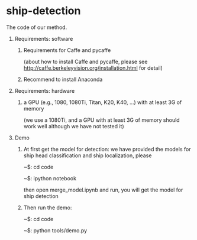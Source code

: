 # ship-detection

The code of our method.


1. Requirements: software
   1) Requirements for Caffe and pycaffe
   
      (about how to install Caffe and pycaffe, please see http://caffe.berkeleyvision.org/installation.html for detail)
      
   2) Recommend to install Anaconda
   
   
2. Requirements: hardware
   1) a GPU (e.g., 1080, 1080Ti, Titan, K20, K40, ...) with at least 3G of memory
   
      (we use a 1080Ti, and a GPU with at least 3G of memory should work well although we have not tested it)
      
      
3. Demo 
   1) At first get the model for detection: we have provided the models for ship head classification and ship localization, please
   
      ~$: cd code
      
      ~$: ipython notebook
      
      then open merge_model.ipynb and run, you will get the model for ship detection
      
   2) Then run the demo:
   
      ~$: cd code
      
      ~$: python tools/demo.py
      
                                     
